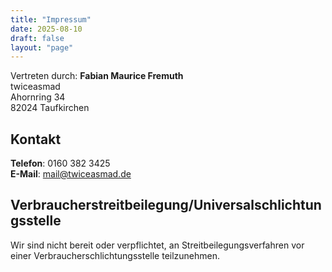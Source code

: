 ```yaml
---
title: "Impressum"
date: 2025-08-10
draft: false
layout: "page"
---
```


Vertreten durch: **Fabian Maurice Fremuth**  
twiceasmad  
Ahornring 34  
82024 Taufkirchen

## Kontakt
**Telefon**: 0160 382 3425  
**E-Mail**: mail@twiceasmad.de

## Verbraucherstreitbeilegung/Universalschlichtungsstelle

Wir sind nicht bereit oder verpflichtet, an Streitbeilegungsverfahren vor einer Verbraucherschlichtungsstelle teilzunehmen.